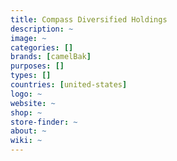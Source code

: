 ```yaml
---
title: Compass Diversified Holdings
description: ~
image: ~
categories: []
brands: [camelBak]
purposes: []
types: []
countries: [united-states]
logo: ~
website: ~
shop: ~
store-finder: ~
about: ~
wiki: ~
---
```

